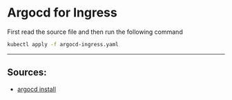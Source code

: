 # Argocd for Ingress

First read the source file and then run the following command

```sh
kubectl apply -f argocd-ingress.yaml
```



---

## Sources:

- [argocd install](https://www.digitalocean.com/community/tutorials/how-to-deploy-to-kubernetes-using-argo-cd-and-gitops)

